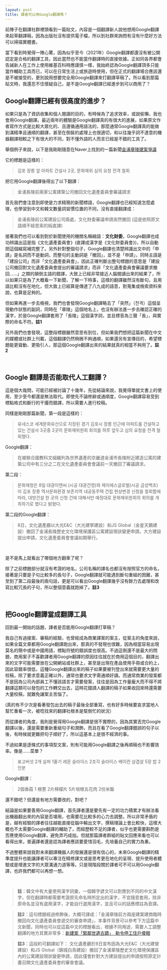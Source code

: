 ```yaml
---
layout: post
title: 譯者可以用Google翻譯嗎？
---
```

前陣子在翻譯社群裡頭看到一篇貼文，內容是一個翻譯新人說他想用Google翻譯來起草翻譯稿，因為出版社沒有提供電子檔，所以到社群來詢問有沒有什麼好方法可以掃描實體書。

當下看到時覺得一陣心驚，因為似乎至今（2021年）Google翻譯都還沒有被公開認定是合格的翻譯工具，因此當然也不能當作翻譯時的直接依據。正如同各界都會告誡新人在工作上使用維基百科時應謹慎一樣，我始終認為Google翻譯頂多只能當作輔助工具而已，可以在日常生活上或旅遊時使用，但在正式的翻譯場合應該還是不被接受的，更別說用想要完全用Google翻譯來打翻譯草稿了。所以看到那篇貼文時，我還忍不住懷疑自己，是不是Google翻譯已經進步到可以商用了？
<br/>

## Google翻譯已經有很高度的進步？

如果只是為了資訊收集和個人閱讀的目的，有時候為了追求效率，或說偷懶，我也會用Google翻譯。最近兩年的體驗是Google翻譯真的有很大的進展，如果原文作者寫作方式是比較大眾化的、且遵循通用語法的，那麼通常Google翻譯真的能做到滿精準且通順的翻譯，甚至在倒裝的處理上也很適切，和以往幾乎詞不達意的機器翻譯相較之下有很大的不同，對不懂外語的人而言已經是不錯的工具了。


舉個例子來說，以下是我剛剛隨意在Naver上找到的一篇新聞[金浦章陵建案爭議][1]

[1]: https://news.naver.com/main/read.naver?mode=LSD&mid=shm&sid1=103&oid=469&aid=0000645666 


它的標題是這樣的：

>김포 장릉 앞 아파트 건설사 2곳, 문화재위 심의 요청 전격 철회

把它用Google翻譯後得出了以下翻譯：

>金浦長陵前兩家公寓建築公司撤回文化遺產委員會審議請求

首先我們會注意到即使是力求精簡的新聞標語，Google翻譯也已經知道怎麼處理，也學習到中文和韓文數量詞習慣位置的不同，沒有直接翻譯成：

> 金浦長陵前公寓建設公司兩處，文化財委審議申請突然撤回 (這是依照原文語順不經思索的純直譯)


接著我們也可以看到對於新聞使用的機關名稱縮語：**文化財委**，Google翻譯也成功辨識出這是指《文化遺產委員會》(直譯成漢字是《文化財委員會》)，所以自動把這個縮寫補完整了。另外針對整個句子，Google翻譯也清楚辨識出文中的「申請」是名詞而不是動詞，而整句的主動詞是「撤回」，並不是「申請」，同時主語是「建設公司」而非「文化遺產委員會」，因此正確判斷出整句標題的意思是「建設公司撤回對文化遺產委員會提出的審議請求」而非「文化遺產委員會審議要求撤回......」之類的顛倒主語的錯譯，大致上已經非常接近人腦閱讀出來的結果了，所以如果只是為了大概看一下新聞，了解一下時事，這樣的翻譯雖然沒有斷句，且用語比較沒有在地化，但大致上已經算是傳達了八九成的語意，對蒐集或檢索資料來說，也算是足夠的。

但如果再進一步去檢視，我們也會發現Google翻譯略去了「突然」（전격）這個呈現動作狀態的副詞，同時在「章陵」這個地名上，也沒有辦法進一步去確認正確的漢字，於是Google翻譯套用了「長陵」這個漢字詞，並且標音為三聲「長」，與實際的命名不符。**註1**

另外我們也會發現，這整段標題雖然意思有到位，但如果我們想把這篇新聞在中文的媒體或社群上刊載，這個翻譯仍然稍微不夠通順，如果還另有宣傳目的，希望標題能更聳動、更吸引人，那這個Google翻譯出來的結果就真的相當不夠用了。**註2**

<br/>

## Google 翻譯是否能取代人工翻譯？

這是個大哉問，可能已經被討論了十幾年，先從結論來說，我覺得單就文書上的使用，至少至今都還是無法取代。即使先不論修辭或通順度，Google翻譯容易受到標點格式和斷行的干擾而錯譯，所以需要人進行校稿。

同樣是剛剛那篇新聞，第一段是這樣的：

> 유네스코 세계문화유산으로 지정된 경기 김포시 장릉 인근에 아파트를 건설하고 있는 건설사 3곳중 2곳이 문화재위원회 회의를 하루 앞두고 심의 요청을 전격 철회했다.

Google翻譯：

>在被聯合國教科文組織列為世界遺產的京畿道金浦市長陵附近建造公寓的建築公司中有三分之二在文化遺產委員會會議前一天撤回了審議請求。

第二段：

> 문화재청은 8일 대광이엔씨 (시공 대광건영)와 제이에스글로벌(시공 금성백조)이 김포 장릉 역사문화환경 보존지역 내공동주택 건립 현상변경 신청을 철회함에 따라, 대방건설 한 곳의 신청 건에 대해서만 예정대로 문화재위원회의 회의를 개최하기로 했다고 밝혔다.

第二段的Google翻譯：
>8日，文化遺產廳以大光E&C（大光建寧建設）和JS Global（金星天鵝建設）撤回了金浦長陵歷史文化環境保護區公寓建設現狀變更申請。大方建設提出申請，文化遺產委員會會議如期舉行。

<br/>

是不是馬上就看出了哪個地方翻車了呢？

除了之前標題部分就沒有考證的地名，公司名稱的譯名也都沒有按照官方的命名，接著是只要是子句比較多的長句子，Google翻譯就可能遇到斷句重組的困難，甚至到了第二段最後的兩句話，更是可以看出Google翻譯幾乎沒有餘力去處理和改寫比較冗長的子句，所以整個意義就跑掉了。**註3**

<br/>

## 把Google翻譯當成翻譯工具

回到最一開始的話題，譯者是否能用Google翻譯打草稿？

我自己有過接案、審稿的經驗，也曾經成為商業譯案的案主，從案主的角度來說，如果全篇文章都用Google翻譯跑出來，那真的不發現也很難，因為相當容易出現莫名的簡中或是中國用語，標點符號的錯誤度也很高。不過這倒還不是最大的問題，商用案子不喜歡譯者用Google翻譯的原因往往就在於商用這個目的，翻譯出來的文字可能需要放在公開網站或社群上，甚至是出現在產品使用手冊或合約上，因此容錯率很低，這種Google翻譯出來的稿子如果要被刊登出來就需要更大量的校稿，除了要求意義正確以外，通常也要求文字需通順好讀。而通常商業的發案都不是因為公司內部員工不懂該語言才需要發案，往往是因為工作量龐大而不得不將翻譯這類可以發包的工作轉交出去，這時花錢請人翻譯的稿子如果收回來時還需要大量校稿，就難免讓案主苦惱了。

<span class="light">(真的有不少次是看著發包出去的稿子最後全部重寫，也有好多時候要哀求當地人幫忙重看一次，被唸找來的翻譯社根本是幫倒忙的狀況）</span>
<br/>

而從譯者的角度，我則是覺得用Google翻譯是很不實際的，因為其實丟完Google翻譯以後，還是需要重新重組句子和潤飾，而且在看了Google翻譯錯誤的句子以後，有時候就更難把句子順好了，所以這基本上是很不經濟的事。

不過如果是逐條式的事項型文案，則有可能用Google翻譯之後再順稿也不影響效率。像是……菜單？

>표고버섯 2개
> 실파 1줄기
> 레몬 슬라이스 2조각
> 슬라이스 베이컨 삼겹살 5장
> 밥 2인분

Google翻譯：

> 2個香菇
> 1 根蔥
> 2片檸檬片
> 5片培根五花肉
> 2份米飯

還不錯吧？但還是有地方需要改的，對吧？

結論是如果要善用Google翻譯，首先譯者還是要先有一定的功力積累才有辦法看出機器翻出來的內容是否堪用，也需要花比較多的心力去調整。所以非常矛盾的是，越有經驗的譯者往往越能直接從腦中輸出文字，撰稿理論上會比較快，這樣大概也不太需要Google翻譯的輔助了，而經歷較不足的譯者，似乎也更需要斟酌是否應使用Google翻譯，避免弄巧成拙。但就那篇譯者群組的貼文回應來看也可以看得出來，普遍譯者還是認為譯者應該要愛惜羽毛，先培養自己的實力為重。

不過整體來說我對未來翻譯機器人的發展還是很有信心的，未來Google翻譯的精準度提升也能讓譯者可以專注在精修譯文或是思考更在地化的呈現、提升使用者體驗或是增進文字的大眾溝通力道等等。只是現階段關於譯者可不可以用Google翻譯，也許我們都可以再想一想。

<br/>


> **註**：韓文中有大量使用漢字詞彙，一個韓字諺文可以對應到不同的中文漢字，但在翻譯時都需要考證原先命名時所定出的漢字，不宜隨意套用，除非原命名並沒有選用漢字，才能自行選用漢字，並且可以的話應標註為音譯。

> **註2**：這句標題經過修飾後，大概可譯成：「金浦章陵前方兩座建案建商臨時撤回向文化遺產委員會遞交的審查申請」，本事件背景可以參考下方這篇中文新聞，同時也可以從這篇中文的標題看出，根據不同用途，需要人工調整翻譯的地方其實非常多：[新建案「緊鄰世遺古蹟」　勒令停工住戶傻眼][2]

[2]:https://www.ettoday.net/news/20211004/2093611.htm#ixzz7EWmfdt89

> **註3**：這段約可翻譯如下：
> 文化遺產廳於8日宣布因為大光E&C（大光建營建設）和JS Global（錦城白鳥建設）撤回了金浦章陵歷史文化環境保護區內的公寓建設現狀變更申請，因此僅會針對大方建設提出的申請按照原定計畫召開文化遺產委員會的審查會議。


